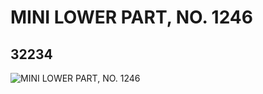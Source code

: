 # MINI LOWER PART, NO. 1246
## 32234
![MINI LOWER PART, NO. 1246](https://lc-www-live-s.legocdn.com/media/bricks/5/2/6182086.jpg)